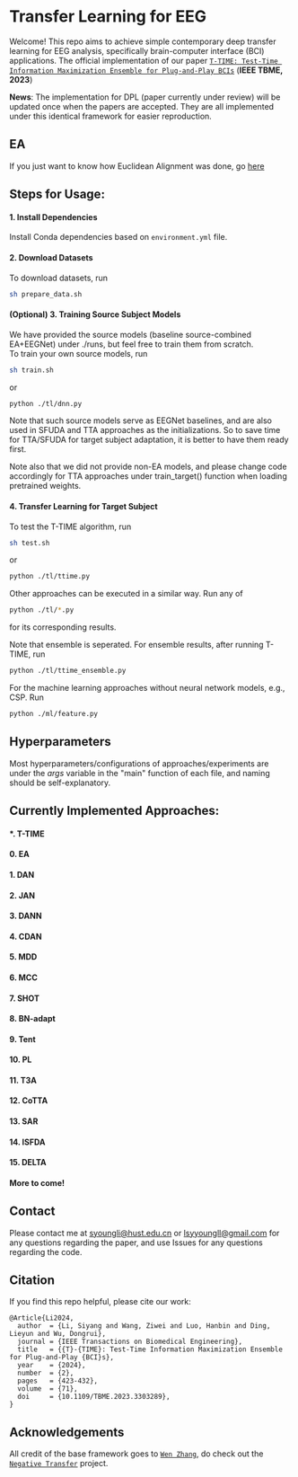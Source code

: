 # Transfer Learning for EEG

Welcome! This repo aims to achieve simple contemporary deep transfer learning for EEG analysis, specifically brain-computer interface (BCI) applications.
The official implementation of our paper [`T-TIME: Test-Time Information Maximization Ensemble for Plug-and-Play BCIs`](https://ieeexplore.ieee.org/abstract/document/10210666) (**IEEE TBME, 2023**)

**News**: The implementation for DPL (paper currently under review) will be updated once when the papers are accepted. They are all implemented under this identical framework for easier reproduction.

## EA

If you just want to know how Euclidean Alignment was done, go [here](https://github.com/sylyoung/DeepTransferEEG/blob/main/tl/utils/utils.py#L475)

## Steps for Usage:

#### 1. Install Dependencies

Install Conda dependencies based on  `environment.yml` file.

#### 2. Download Datasets

To download datasets, run   
```sh 
sh prepare_data.sh
```   

#### (Optional) 3. Training Source Subject Models

We have provided the source models (baseline source-combined EA+EEGNet) under ./runs, but feel free to train them from scratch.  
To train your own source models, run   
```sh 
sh train.sh
```   
or   
```sh 
python ./tl/dnn.py
```  

Note that such source models serve as EEGNet baselines, and are also used in SFUDA and TTA approaches as the initializations. So to save time for TTA/SFUDA for target subject adaptation, it is better to have them ready first.  

Note also that we did not provide non-EA models, and please change code accordingly for TTA approaches under train_target() function when loading pretrained weights.

#### 4. Transfer Learning for Target Subject

To test the T-TIME algorithm, run   
```sh 
sh test.sh
```   
or   
```sh 
python ./tl/ttime.py
```   

Other approaches can be executed in a similar way. Run any of   
```sh 
python ./tl/*.py
```   
for its corresponding results.

Note that ensemble is seperated. For ensemble results, after running T-TIME, run  
```sh 
python ./tl/ttime_ensemble.py
```   

For the machine learning approaches without neural network models, e.g., CSP. Run   
```sh 
python ./ml/feature.py
```

## Hyperparameters

Most hyperparameters/configurations of approaches/experiments are under the *args* variable in the "main" function of each file, and naming should be self-explanatory.


## Currently Implemented Approaches:

#### *. T-TIME
#### 0. EA
#### 1. DAN
#### 2. JAN 
#### 3. DANN
#### 4. CDAN
#### 5. MDD
#### 6. MCC
#### 7. SHOT
#### 8. BN-adapt
#### 9. Tent
#### 10. PL
#### 11. T3A
#### 12. CoTTA
#### 13. SAR
#### 14. ISFDA
#### 15. DELTA
#### More to come!

## Contact

Please contact me at syoungli@hust.edu.cn or lsyyoungll@gmail.com for any questions regarding the paper, and use Issues for any questions regarding the code.

## Citation

If you find this repo helpful, please cite our work:
```
@Article{Li2024,
  author  = {Li, Siyang and Wang, Ziwei and Luo, Hanbin and Ding, Lieyun and Wu, Dongrui},
  journal = {IEEE Transactions on Biomedical Engineering},
  title   = {{T}-{TIME}: Test-Time Information Maximization Ensemble for Plug-and-Play {BCI}s},
  year    = {2024},
  number  = {2},
  pages   = {423-432},
  volume  = {71},
  doi     = {10.1109/TBME.2023.3303289},
}
```

## Acknowledgements

All credit of the base framework goes to [`Wen Zhang`](https://github.com/chamwen), do check out the [`Negative Transfer`](https://github.com/chamwen/NT-Benchmark) project.